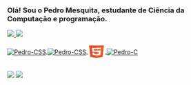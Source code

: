 ### Olá! Sou o Pedro Mesquita, estudante de Ciência da Computação e programação.

 <div>
  <a href="(https://github.com/PedroMesquitaa)">
  <img height="167em" src="https://github-readme-stats-git-masterrstaa-rickstaa.vercel.app/api?username=PedroMesquitaa&&show_icons=true"/>
  <img height="48%" src="https://github-readme-stats-git-masterrstaa-rickstaa.vercel.app/api/top-langs/?username=PedroMesquitaa&layout=compact&">
</div>

<div style="display: inline_block"><br>
  <img align="center" alt="Pedro-CSS" height="30" width="40" src="https://cdn.jsdelivr.net/gh/devicons/devicon/icons/javascript/javascript-original.svg" />
  <img align="center" alt="Pedro-CSS" height="30" width="40" src="https://cdn.jsdelivr.net/gh/devicons/devicon/icons/css3/css3-original.svg" />
  <img align="center" alt="Pedro-HTML" height="30" width="40" src="https://raw.githubusercontent.com/devicons/devicon/master/icons/html5/html5-original.svg">
  <img align="center" alt="Pedro-C" height="30" width="40" src="https://cdn.jsdelivr.net/gh/devicons/devicon/icons/c/c-original.svg" />
          
</div>
          
##

<div> 
  <a href = "mailto:pedrozd45@gmail.com"><img src="https://img.shields.io/badge/-Gmail-%23333?style=for-the-badge&logo=gmail&logoColor=white" target="_blank"></a>
  <a href="https://www.linkedin.com/in/pedro-mesquita-b8b6a61b7/" target="_blank"><img src="https://img.shields.io/badge/-LinkedIn-%230077B5?style=for-the-badge&logo=linkedin&logoColor=white" target="_blank"></a> 
</div>
